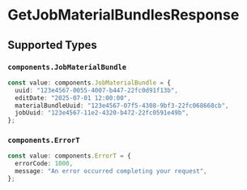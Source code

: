 # GetJobMaterialBundlesResponse


## Supported Types

### `components.JobMaterialBundle`

```typescript
const value: components.JobMaterialBundle = {
  uuid: "123e4567-0055-4007-b447-22fc0d91f13b",
  editDate: "2025-07-01 12:00:00",
  materialBundleUuid: "123e4567-07f5-4308-9bf3-22fc068668cb",
  jobUuid: "123e4567-11e2-4320-b472-22fc0591e49b",
};
```

### `components.ErrorT`

```typescript
const value: components.ErrorT = {
  errorCode: 1000,
  message: "An error occurred completing your request",
};
```


